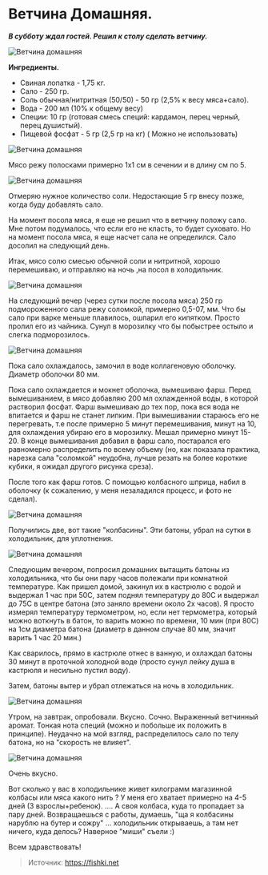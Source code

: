 # Ветчина Домашняя.

_**В субботу ждал гостей. Решил к столу сделать ветчину.**_

![Ветчина домашняя](/images/Kulinar/Myaso/vetchina_domashnyya_001.jpg 'Ветчина домашняя')

**Ингредиенты.**

- Свиная лопатка - 1,75 кг.
- Сало - 250 гр.
- Соль обычная/нитритная (50/50) - 50 гр (2,5% к весу мяса+сало).
- Вода - 200 мл (10% к общему весу)
- Специи: 10 гр (готовая смесь специй: кардамон, перец черный, перец душистый).
- Пищевой фосфат - 5 гр (2,5 гр на кг) ( Можно не использовать)

![Ветчина домашняя](/images/Kulinar/Myaso/vetchina_domashnyya_002.jpg 'Ветчина домашняя')

Мясо режу полосками примерно 1х1 см в сечении и в длину см по 5.

![Ветчина домашняя](/images/Kulinar/Myaso/vetchina_domashnyya_003.jpg 'Ветчина домашняя')

Отмеряю нужное количество соли. Недостающие 5 гр внесу позже, когда буду добавлять сало.

На момент посола мяса, я еще не решил что в ветчину положу сало. Мне потом подумалось, что если его не класть, то будет суховато. Но на момент посола мяса, я еще насчет сала не определился. Сало досолил на следующий день.

Итак, мясо солю смесью обычной соли и нитритной, хорошо перемешиваю, и отправляю на ночь ,на посол в холодильник.

![Ветчина домашняя](/images/Kulinar/Myaso/vetchina_domashnyya_004.jpg 'Ветчина домашняя')

На следующий вечер (через сутки после посола мяса) 250 гр подмороженного сала режу соломкой, примерно 0,5-07, мм. Что бы сало при варке меньше плавилось, ошпарил его кипятком. Просто пролил его из чайника. Сунул в морозилку что бы побыстрее остыло и слегка подморозилось.

![Ветчина домашняя](/images/Kulinar/Myaso/vetchina_domashnyya_005.jpg 'Ветчина домашняя')

Пока сало охлаждалось, замочил в воде коллагеновую оболочку. Диаметр оболочки 80 мм.

Пока сало охлаждается и мокнет оболочка, вымешиваю фарш. Перед вымешиванием, в мясо добавляю 200 мл охлажденной воды, в которой растворил фосфат. Фарш вымешиваю до тех пор, пока вся вода не впитается и фарш не станет липким. При вымешивании стараюсь его не перегревать, т.е после примерно 5 минут перемешивания, минут на 10, для охлаждения убираю его в морозилку. Мешал примерно минут 15-20. В конце вымешивания добавил в фарш сало, постарался его равномерно распределить по всему объему (но, как показала практика, нарезка сала "соломкой" неудобна, лучше резать на более короткие кубики, я ожидал другого рисунка среза).

После того как фарш готов. С помощью колбасного шприца, набил в оболочку (к сожалению, у меня незаладился процесс, и фото не сделал).

![Ветчина домашняя](/images/Kulinar/Myaso/vetchina_domashnyya_006.jpg 'Ветчина домашняя')

Получились две, вот такие "колбасины". Эти батоны, убрал на сутки в холодильник, для уплотнения.

![Ветчина домашняя](/images/Kulinar/Myaso/vetchina_domashnyya_007.jpg 'Ветчина домашняя')

Следующим вечером, попросил домашних вытащить батоны из холодильника, что бы они пару часов полежали при комнатной температуре. Как пришел домой, закинул их в кастрюлю с водой и выдержал 1 час при 50С, затем поднял температуру до 80С и выдержал до 75С в центре батона (это заняло времени около 2х часов). Я просто измерял температуру термометром, но, если нет термометра, который можно воткнуть в батон, то варить можно по времени, 10 мин (при 80С) на 1см диаметра батона (диаметр в данном случае 80 мм, значит варить 1 час 20 мин.)

Как сварилось, прямо в кастрюле отнес в ванную, и охлаждал батоны 30 минут в проточной холодной воде (просто сунул лейку душа в кастрюля и несильно пустил воду).

Затем, батоны вытер и убрал отлежаться на ночь в холодильник.

![Ветчина домашняя](/images/Kulinar/Myaso/vetchina_domashnyya_008.jpg 'Ветчина домашняя')

Утром, на завтрак, опробовали. Вкусно. Сочно. Выраженный ветчинный аромат. Тонкая нота специй (можно и побольше их положить в принципе). Неудачно на мой взгляд, распределилось сало по телу батона, но на "скорость не влияет".

![Ветчина домашняя](/images/Kulinar/Myaso/vetchina_domashnyya_009.jpg 'Ветчина домашняя')

Очень вкусно.

Вот сколько у вас в холодильнике живет килограмм магазинной колбасы или мяса какого нить ? У меня его хватает примерно на 4-5 дней (3 взрослы+ребенок). .... А своя колбаса, куда то пропадает за пару дней. Возвращаешься с работы, думаешь, "ща я колбасины нарублю на бутер и сожру" ... холодильник открываешь, а там нет ничего, куда делось? Наверное "миши" съели :)

Всем здравствовать!

> Источник: https://fishki.net
